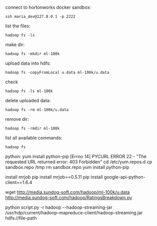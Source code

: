 connect to hortonworks docker sandbox:
```
ssh maria_dev@127.0.0.1 -p 2222
```
list the files:
```
hadoop fs -ls
```
make dir:
```
hadoop fs -mkdir ml-100k
```
upload data into hdfs:
```
hadoop fs -copyFromLocal u.data ml-100k/u.data
```
check
```
hadoop fs -ls ml-100k
```
delete uploaded data:
```
hadoop fs -rm ml-100k/u.data
```
remove dir:
```
hadoop fs -rmdir ml-100k
```
list all available commands:
```
hadoop fs
```

python:
yum install python-pip
[Errno 14] PYCURL ERROR 22 - "The requested URL returned error: 403 Forbidden"
cd /etc/yum.repos.d
cp sandbox.repo /tmp
rm sandbox.repo
yum install python-pip

install mrjob
pip install mrjob==0.5.11
pip install google-api-python-client==1.6.4

wget http://media.sundog-soft.com/hadoop/ml-100k/u.data
http://media.sundog-soft.com/hadoop/RatingsBreakdown.py

python script.py -r hadoop --hadoop-streaming-jar /usr/hdp/current/hadoop-mapreduce-client/hadoop-streaming.jar hdfs://file-path


